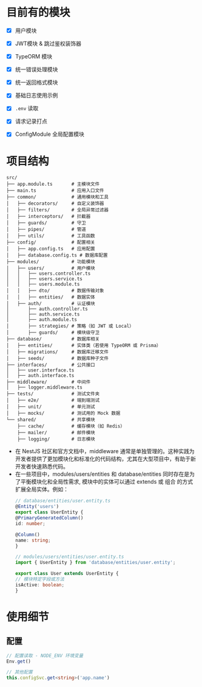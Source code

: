 # 目前有的模块
- [x] 用户模块
- [x] JWT模块 & 跳过鉴权装饰器
- [x] TypeORM 模块
- [x] 统一错误处理模块
- [x] 统一返回格式模块
- [x] 基础日志使用示例
- [x] `.env` 读取
- [x] 请求记录打点
- [x] ConfigModule 全局配置模块


# 项目结构
```
src/
├── app.module.ts       # 主模块文件
├── main.ts             # 应用入口文件
├── common/             # 通用模块和工具
│   ├── decorators/     # 自定义装饰器
│   ├── filters/        # 全局异常过滤器
│   ├── interceptors/   # 拦截器
│   ├── guards/         # 守卫
│   ├── pipes/          # 管道
│   ├── utils/          # 工具函数
├── config/             # 配置相关
│   ├── app.config.ts   # 应用配置
│   ├── database.config.ts # 数据库配置
├── modules/            # 功能模块
│   ├── users/          # 用户模块
│   │   ├── users.controller.ts
│   │   ├── users.service.ts
│   │   ├── users.module.ts
│   │   ├── dto/        # 数据传输对象
│   │   ├── entities/   # 数据实体
│   ├── auth/           # 认证模块
│       ├── auth.controller.ts
│       ├── auth.service.ts
│       ├── auth.module.ts
│       ├── strategies/ # 策略（如 JWT 或 Local）
│       ├── guards/     # 模块级守卫
├── database/           # 数据库相关
│   ├── entities/       # 实体类（若使用 TypeORM 或 Prisma）
│   ├── migrations/     # 数据库迁移文件
│   ├── seeds/          # 数据库种子文件
├── interfaces/         # 公共接口
│   ├── user.interface.ts
│   ├── auth.interface.ts
├── middleware/         # 中间件
│   ├── logger.middleware.ts
├── tests/              # 测试文件夹
│   ├── e2e/            # 端到端测试
│   ├── unit/           # 单元测试
│   ├── mocks/          # 测试用的 Mock 数据
└── shared/             # 共享模块
    ├── cache/          # 缓存模块（如 Redis）
    ├── mailer/         # 邮件模块
    ├── logging/        # 日志模块
```

- 在 NestJS 社区和官方文档中，middleware 通常是单独管理的。这种实践为开发者提供了更加模块化和标准化的代码结构，尤其在大型项目中，有助于新开发者快速熟悉代码。
- 在一些项目中，modules/users/entities 和 database/entities 同时存在是为了平衡模块化和全局性需求, 模块中的实体可以通过 extends 或 组合 的方式扩展全局实体。例如：
    ```typescript
    // database/entities/user.entity.ts
    @Entity('users')
    export class UserEntity {
    @PrimaryGeneratedColumn()
    id: number;

    @Column()
    name: string;
    }

    // modules/users/entities/user.entity.ts
    import { UserEntity } from 'database/entities/user.entity';

    export class User extends UserEntity {
    // 模块特定字段或方法
    isActive: boolean;
    }
    ```

# 使用细节

## 配置
```typescript
// 配置读取 - NODE_ENV 环境变量
Env.get()

// 其他配置
this.configSvc.get<string>('app.name')
```